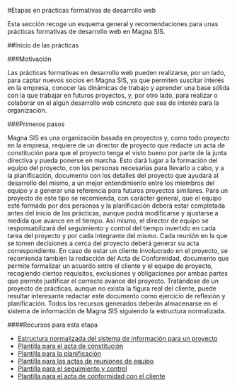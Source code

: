 #Etapas en prácticas formativas de desarrollo web

Esta sección recoge un esquema general y recomendaciones para unas prácticas formativas de desarrollo web en Magna SIS. 


##Inicio de las prácticas


###Motivación

Las prácticas formativas en desarrollo web pueden realizarse, por un lado, para captar nuevos socios en Magna SIS, ya que permiten suscitar interés en la empresa, conocer las dinámicas de trabajo y aprender una base sólida con la que trabajar en futuros proyectos, y, por otro lado, para realizar o colaborar en el algún desarrollo web concreto que sea de interés para la organización.


###Primeros pasos

Magna SIS es una organización basada en proyectos y, como todo proyecto en la empresa, requiere de un director de proyecto que redacte un acta de constitución para que el proyecto tenga el visto bueno por parte de la junta directiva y pueda ponerse en marcha. Esto dará lugar a la formación del equipo del proyecto, con las personas necesarias para llevarlo a cabo, y a la planificación, documento con los detalles del proyecto que ayudará al desarrollo del mismo, a un mejor entendimiento entre los miembros del equipo y a generar una referencia para futuros proyectos similares. Para un proyecto de este tipo se recomienda, con carácter general, que el equipo esté formado por dos personas y la planificación deberá estar completada antes del inicio de las prácticas, aunque podrá modificarse y ajustarse a medida que avance en el tiempo. Así mismo, el director de equipo se responsabilizará del seguimiento y control del tiempo invertido en cada tarea del proyecto y por cada integrante del mismo. Cada reunión en la que se tomen decisiones a cerca del proyecto deberá generar su acta correspondiente. En caso de estar un cliente involucrado en el proyecto, se recomienda también la redacción del Acta de Conformidad, documento que permite formalizar un acuerdo entre el cliente y el equipo de proyecto, recogiendo ciertos requisitos, exclusiones y obligaciones por ambas partes que permite justificar el correcto avance del proyecto. Tratándose de un proyecto de prácticas, aunque no exista la figura real del cliente, puede resultar interesante redactar este documento como ejercicio de reflexión y planificación. Todos los recursos generados deberán almacenarse en el sistema de información de Magna SIS siguiendo la estructura normalizada.


####Recursos para esta etapa
* [Estructura normalizada del sistema de información para un proyecto](https://docs.google.com/document/d/183Lqwc5midfSrTKOxvbt1QWFYRYN_D1XZsxajvl9pFs/edit?usp=sharing)
* [Plantilla para el acta de constitución](https://docs.google.com/document/d/1KNeYYhicIhNtUl6-zNQNymBbkzSxlaYcxMRMbRFooB8/edit?usp=sharing)
* [Plantilla para la planificación](https://docs.google.com/document/d/1T-uWU4-DnT8bhWs-jGq-WePz01__-BhUmlNeK4Z_lVg/edit?usp=sharing)
* [Plantilla para las actas de reuniones de equipo](https://docs.google.com/document/d/1-K0A9GAUpcntzmuWjW1eaUuPHe1KhPNdyYLD867x9BQ/edit?usp=sharing)
* [Plantilla para el seguimiento y control](https://docs.google.com/spreadsheets/d/1nPlDbqOMaNo9wu7PMNtmZyz6iZ0LsoBxkc96Zw9b6_U/edit?usp=sharing)
* [Plantilla para el acta de conformidad con el cliente](https://docs.google.com/document/d/1aLIr_MkwIjrbC4KQfHYMP-osXA0nbL5DlFvq4M4DffI/edit?usp=sharing)































